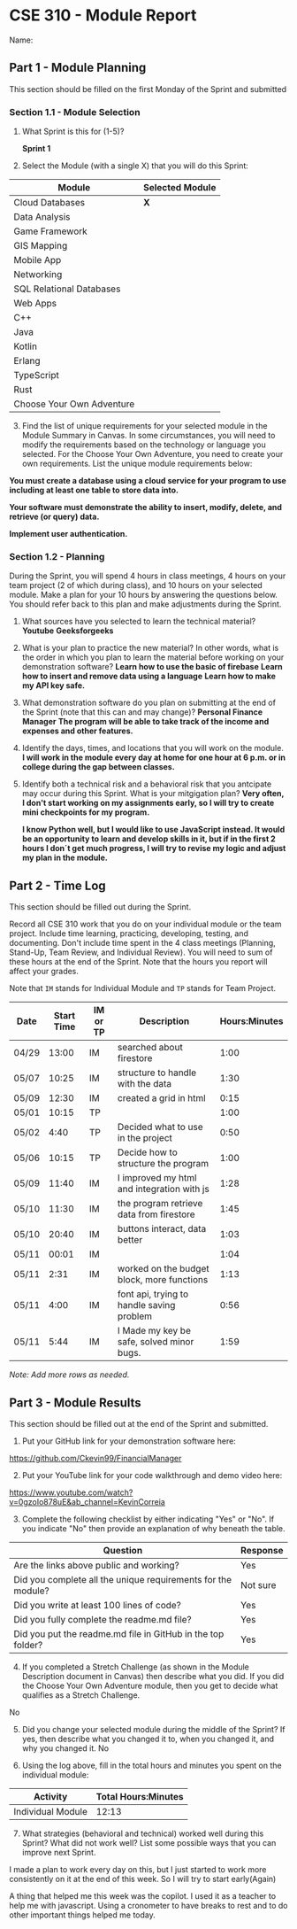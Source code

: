 # CSE 310 - Module Report

Name:

## Part 1 - Module Planning

This section should be filled on the first Monday of the Sprint and submitted

### Section 1.1 - Module Selection

1. What Sprint is this for (1-5)? 

    __Sprint 1__

2. Select the Module (with a single X) that you will do this Sprint:

|Module                   |Selected Module|
|-------------------------|---------------|
|Cloud Databases          |     __X__     |
|Data Analysis            |               |
|Game Framework           |               |
|GIS Mapping              |               |
|Mobile App               |               |
|Networking               |               |
|SQL Relational Databases |               |
|Web Apps                 |               |
|C++                      |               |
|Java                     |               |
|Kotlin                   |               |
|Erlang                   |               |
|TypeScript               |               |
|Rust                     |               |
|Choose Your Own Adventure|               |

3. Find the list of unique requirements for your selected module in the Module Summary in Canvas.  In some circumstances, you will need to modify the requirements based on the technology or language you selected.  For the Choose Your Own Adventure, you need to create your own requirements.  List the unique module requirements below:

__You must create a database using a cloud service for your program to use including at least one table to store data into.__

__Your software must demonstrate the ability to insert, modify, delete, and retrieve (or query) data.__

__Implement user authentication.__

### Section 1.2 - Planning

During the Sprint, you will spend 4 hours in class meetings, 4 hours on your team project (2 of which during class), and 10 hours on your selected module.  Make a plan for your 10 hours by answering the questions below.  You should refer back to this plan and make adjustments during the Sprint.

1. What sources have you selected to learn the technical material?
    __Youtube__
    __Geeksforgeeks__

2. What is your plan to practice the new material?  In other words, what is the order in which you plan to learn the material before working on your demonstration software?
    __Learn how to use the basic of firebase__
    __Learn how to insert and remove data using a language__
    __Learn how to make my API key safe.__


3. What demonstration software do you plan on submitting at the end of the Sprint (note that this can and may change)?
    __Personal Finance Manager__
    __The program will be able to take track of the income and expenses and other features.__

4. Identify the days, times, and locations that you will work on the module.
    __I will work in the module every day at home for one hour at 6 p.m. or in college during the gap between classes.__

5. Identify both a technical risk and a behavioral risk that you antcipate may occur during this Sprint.  What is your mitgigation plan?
    __Very often, I don't start working on my assignments early, so I will try to create mini checkpoints for my program.__

   __I know Python well, but I would like to use JavaScript instead. It would be an opportunity to learn and develop skills in it, but if in the first 2 hours I don´t get much progress, I will try to revise my logic and adjust my plan in the module.__


## Part 2 - Time Log

This section should be filled out during the Sprint. 

Record all CSE 310 work that you do on your individual module or the team project.  Include time learning, practicing, developing, testing, and documenting.  Don't include time spent in the 4 class meetings (Planning, Stand-Up, Team Review, and Individual Review).  You will need to sum of these hours at the end of the Sprint. Note that the hours you report will affect your grades.

Note that `IM` stands for Individual Module and `TP` stands for Team Project.  

|Date      |Start Time|IM or TP|Description                                 |Hours:Minutes|
|----------|----------|--------|--------------------------------------------|-------------|
|  04/29   |  13:00   |   IM   | searched about firestore                   |     1:00    |
|  05/07   |  10:25   |   IM   | structure to handle with the data          |     1:30    |
|  05/09   |  12:30   |   IM   | created a grid in html                     |     0:15    |
|  05/01   |  10:15   |   TP   |                                            |     1:00    |             
|  05/02   |  4:40    |   TP   | Decided what to use in  the project        |     0:50    |
|  05/06   |  10:15   |   TP   | Decide how to structure the program        |     1:00    |
|  05/09   |  11:40   |   IM   | I improved my html and  integration with js|     1:28    |      
|  05/10   |  11:30   |   IM   | the program retrieve data from firestore   |     1:45    |                             
|  05/10   |  20:40   |   IM   | buttons interact, data better              |     1:03    |
|   05/11  |  00:01   |   IM   |                                            |     1:04    |
|   05/11  |2:31      |   IM   |  worked on the budget block, more functions|     1:13    |
|   05/11  |4:00      |   IM   |   font api, trying to handle saving problem|     0:56    |
|   05/11  |5:44      |   IM   | I Made my key be safe, solved minor bugs.  |     1:59    |

_Note: Add more rows as needed._


## Part 3 - Module Results

This section should be filled out at the end of the Sprint and submitted.

1. Put your GitHub link for your demonstration software here:  

https://github.com/Ckevin99/FinancialManager

2. Put your YouTube link for your code walkthrough and demo video here:

https://www.youtube.com/watch?v=0gzoIo878uE&ab_channel=KevinCorreia

3. Complete the following checklist by either indicating "Yes" or "No". If you indicate "No" then provide an explanation of why beneath the table.

|Question                                                    |Response|
|------------------------------------------------------------|--------|
|Are the links above public and working?                     |   Yes  |
|Did you complete all the unique requirements for the module?|Not sure| (It insert, delete and retrieve, but not modify)
|Did you write at least 100 lines of code?                   |   Yes  |
|Did you fully complete the readme.md file?                  |   Yes  |
|Did you put the readme.md file in GitHub in the top folder? |   Yes  |

4. If you completed a Stretch Challenge (as shown in the Module Description document in Canvas) then describe what you did.  If you did the Choose Your Own Adventure module, then you get to decide what qualifies as a Stretch Challenge.

No

5. Did you change your selected module during the middle of the Sprint?  If yes, then describe what you changed it to, when you changed it, and why you changed it.
No

6. Using the log above, fill in the total hours and minutes you spent on the individual module:

|Activity         |Total Hours:Minutes|
|-----------------|-------------------|
|Individual Module|        12:13      |

7. What strategies (behavioral and technical) worked well during this Sprint?  What did not work well?  List some possible ways that you can improve next Sprint.

I made a plan to work every day on this, but I just started to work more consistently on it at the end of this week.
So I will try to start early(Again)

A thing that helped me this week was the copilot. I used it as a teacher to help me with javascript.
Using a cronometer to have breaks to rest and to do other important things helped me today.

